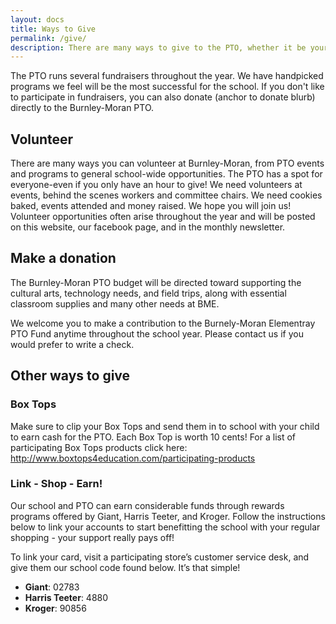 ```yaml
---
layout: docs
title: Ways to Give
permalink: /give/
description: There are many ways to give to the PTO, whether it be your time, expertise, or money. Any of these will have a huge impact on our school and our children's education.
---
```


The PTO runs several fundraisers throughout the year. We have handpicked programs we feel will be the most successful for the school. If you don't like to participate in fundraisers, you can also donate (anchor to donate blurb) directly to the Burnley-Moran PTO.

## Volunteer
There are many ways you can volunteer at Burnley-Moran, from PTO events and programs to general school-wide opportunities. The PTO has a spot for everyone-even if you only have an hour to give! We need volunteers at events, behind the scenes workers and committee chairs. We need cookies baked, events attended and money raised. We hope you will join us! Volunteer opportunities often arise throughout the year and will be posted on this website, our facebook page, and in the monthly newsletter.

## Make a donation
The Burnley-Moran PTO budget will be directed toward supporting the cultural arts, technology needs, and field trips, along with essential classroom supplies and many other needs at BME.

We welcome you to make a contribution to the Burnely-Moran Elementray PTO Fund anytime throughout the school year.  Please contact us if you would prefer to write a check.

## Other ways to give

### Box Tops
Make sure to clip your Box Tops and send them in to school with your child  to earn cash for the PTO. Each Box Top is worth 10 cents! For a list of participating Box Tops products click here:  http://www.boxtops4education.com/participating-products

### Link - Shop - Earn!
Our school and PTO can earn considerable funds through rewards programs offered by Giant, Harris Teeter, and Kroger. Follow the instructions below to link your accounts to start benefitting the school with your regular shopping - your support really pays off! 

To link your card, visit a participating store’s customer service desk, and give them our school code found below. It’s that simple!

* **Giant**: 02783
* **Harris Teeter**: 4880
* **Kroger**: 90856
